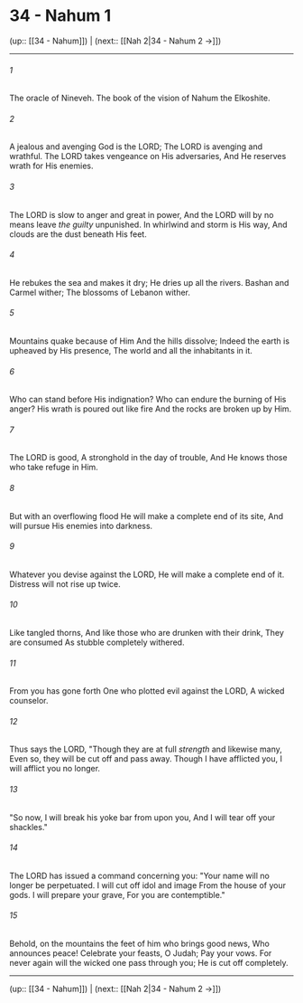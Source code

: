 # 34 - Nahum 1

(up:: [[34 - Nahum]]) | (next:: [[Nah 2|34 - Nahum 2 →]])

***


###### 1 
The oracle of Nineveh. The book of the vision of Nahum the Elkoshite. 

###### 2 
A jealous and avenging God is the LORD; The LORD is avenging and wrathful. The LORD takes vengeance on His adversaries, And He reserves wrath for His enemies. 

###### 3 
The LORD is slow to anger and great in power, And the LORD will by no means leave _the guilty_ unpunished. In whirlwind and storm is His way, And clouds are the dust beneath His feet. 

###### 4 
He rebukes the sea and makes it dry; He dries up all the rivers. Bashan and Carmel wither; The blossoms of Lebanon wither. 

###### 5 
Mountains quake because of Him And the hills dissolve; Indeed the earth is upheaved by His presence, The world and all the inhabitants in it. 

###### 6 
Who can stand before His indignation? Who can endure the burning of His anger? His wrath is poured out like fire And the rocks are broken up by Him. 

###### 7 
The LORD is good, A stronghold in the day of trouble, And He knows those who take refuge in Him. 

###### 8 
But with an overflowing flood He will make a complete end of its site, And will pursue His enemies into darkness. 

###### 9 
Whatever you devise against the LORD, He will make a complete end of it. Distress will not rise up twice. 

###### 10 
Like tangled thorns, And like those who are drunken with their drink, They are consumed As stubble completely withered. 

###### 11 
From you has gone forth One who plotted evil against the LORD, A wicked counselor. 

###### 12 
Thus says the LORD, "Though they are at full _strength_ and likewise many, Even so, they will be cut off and pass away. Though I have afflicted you, I will afflict you no longer. 

###### 13 
"So now, I will break his yoke bar from upon you, And I will tear off your shackles." 

###### 14 
The LORD has issued a command concerning you: "Your name will no longer be perpetuated. I will cut off idol and image From the house of your gods. I will prepare your grave, For you are contemptible." 

###### 15 
Behold, on the mountains the feet of him who brings good news, Who announces peace! Celebrate your feasts, O Judah; Pay your vows. For never again will the wicked one pass through you; He is cut off completely.

***

(up:: [[34 - Nahum]]) | (next:: [[Nah 2|34 - Nahum 2 →]])
